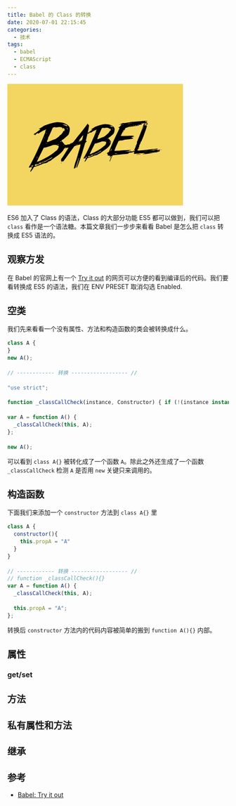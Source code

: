 ```yaml
---
title: Babel 的 Class 的转换
date: 2020-07-01 22:15:45
categories:
  - 技术
tags: 
  - babel
  - ECMAScript
  - class
---
```

![babel class 转换](../asset/babel.png)

ES6 加入了 Class 的语法，Class 的大部分功能 ES5 都可以做到，我们可以把 `class` 看作是一个语法糖。本篇文章我们一步步来看看 Babel 是怎么把 `class` 转换成 ES5 语法的。

<!-- more -->

## 观察方发
在 Babel 的官网上有一个 [Try it out][Babel: Try it out] 的网页可以方便的看到编译后的代码。我们要看转换成 ES5 的语法，我们在 ENV PRESET 取消勾选 Enabled.

## 空类
我们先来看看一个没有属性、方法和构造函数的类会被转换成什么。
```javascript
class A {
}
new A();

// ------------ 转换 ------------------ //

"use strict";

function _classCallCheck(instance, Constructor) { if (!(instance instanceof Constructor)) { throw new TypeError("Cannot call a class as a function"); } }

var A = function A() {
  _classCallCheck(this, A);
};

new A();
```
可以看到 `class A{}` 被转化成了一个函数 `A`。除此之外还生成了一个函数 `_classCallCheck` 检测 `A` 是否用 `new` 关键只来调用的。

## 构造函数
下面我们来添加一个 `constructor` 方法到 `class A{}` 里
```javascript
class A {
  constructor(){
    this.propA = "A"
  }
}

// ------------ 转换 ------------------ //
// function _classCallCheck(){}
var A = function A() {
  _classCallCheck(this, A);

  this.propA = "A";
};
```
转换后 `constructor` 方法内的代码内容被简单的搬到 `function A(){}` 内部。 
## 属性

### get/set
## 方法
## 私有属性和方法
## 继承

## 参考
- [Babel: Try it out]

[Class 的基本语法]:https://es6.ruanyifeng.com/#docs/class
[Babel: Try it out]:https://babeljs.io/repl

